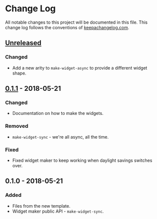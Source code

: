 # Change Log
All notable changes to this project will be documented in this file. This change log follows the conventions of [keepachangelog.com](http://keepachangelog.com/).

## [Unreleased]
### Changed
- Add a new arity to `make-widget-async` to provide a different widget shape.

## [0.1.1] - 2018-05-21
### Changed
- Documentation on how to make the widgets.

### Removed
- `make-widget-sync` - we're all async, all the time.

### Fixed
- Fixed widget maker to keep working when daylight savings switches over.

## 0.1.0 - 2018-05-21
### Added
- Files from the new template.
- Widget maker public API - `make-widget-sync`.

[Unreleased]: https://github.com/your-name/generate-art/compare/0.1.1...HEAD
[0.1.1]: https://github.com/your-name/generate-art/compare/0.1.0...0.1.1
